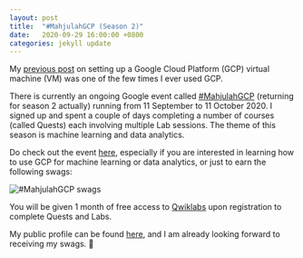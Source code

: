 ```yaml
---
layout: post
title:  "#MahjulahGCP (Season 2)"
date:   2020-09-29 16:00:00 +0800
categories: jekyll update
---
```


My [previous post](https://blog.yifei.sg/jekyll/update/2020/08/17/apache-web-server-gcp.html) on setting up a Google Cloud Platform (GCP) virtual machine (VM) was one of the few times I ever used GCP. 

There is currently an ongoing Google event called [#MahjulahGCP](https://events.withgoogle.com/majulahgcp-learn-data-analytics-using-google-cloud/) (returning for season 2 actually) running from 11 September to 11 October 2020. I signed up and spent a couple of days completing a number of courses (called Quests) each involving multiple Lab sessions. The theme of this season is machine learning and data analytics.

Do check out the event [here](https://events.withgoogle.com/majulahgcp-learn-data-analytics-using-google-cloud/), especially if you are interested in learning how to use GCP for machine learning or data analytics, or just to earn the following swags:

![#MahjulahGCP swags](https://zyf0717.github.io/assets/images/mahjulah-gcp-swags.jpg)

You will be given 1 month of free access to [Qwiklabs](https://www.qwiklabs.com/) upon registration to complete Quests and Labs.

My public profile can be found [here](https://www.qwiklabs.com/public_profiles/bbb345e6-19fc-4b7a-a0ab-507877cf9ef2), and I am already looking forward to receiving my swags. 😬

